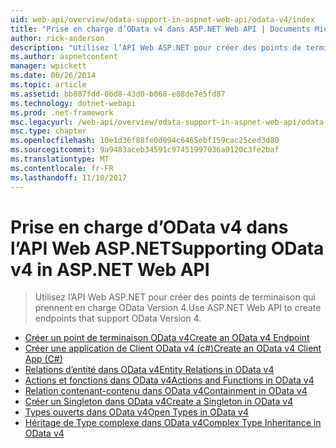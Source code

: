 ```yaml
---
uid: web-api/overview/odata-support-in-aspnet-web-api/odata-v4/index
title: "Prise en charge d’OData v4 dans ASP.NET Web API | Documents Microsoft"
author: rick-anderson
description: "Utilisez l’API Web ASP.NET pour créer des points de terminaison qui prennent en charge OData Version 4."
ms.author: aspnetcontent
manager: wpickett
ms.date: 06/26/2014
ms.topic: article
ms.assetid: bb807fdd-0bd8-43d0-b068-e88de7e5fd87
ms.technology: dotnet-webapi
ms.prod: .net-framework
msc.legacyurl: /web-api/overview/odata-support-in-aspnet-web-api/odata-v4
msc.type: chapter
ms.openlocfilehash: 10e1d36f88fe0d094c6465ebf159cac25ced3d80
ms.sourcegitcommit: 9a9483aceb34591c97451997036a9120c3fe2baf
ms.translationtype: MT
ms.contentlocale: fr-FR
ms.lasthandoff: 11/10/2017
---
```

<a name="supporting-odata-v4-in-aspnet-web-api"></a><span data-ttu-id="f7959-103">Prise en charge d’OData v4 dans l’API Web ASP.NET</span><span class="sxs-lookup"><span data-stu-id="f7959-103">Supporting OData v4 in ASP.NET Web API</span></span>
====================
> <span data-ttu-id="f7959-104">Utilisez l’API Web ASP.NET pour créer des points de terminaison qui prennent en charge OData Version 4.</span><span class="sxs-lookup"><span data-stu-id="f7959-104">Use ASP.NET Web API to create endpoints that support OData Version 4.</span></span>


- [<span data-ttu-id="f7959-105">Créer un point de terminaison OData v4</span><span class="sxs-lookup"><span data-stu-id="f7959-105">Create an OData v4 Endpoint</span></span>](create-an-odata-v4-endpoint.md)
- [<span data-ttu-id="f7959-106">Créer une application de Client OData v4 (c#)</span><span class="sxs-lookup"><span data-stu-id="f7959-106">Create an OData v4 Client App (C#)</span></span>](create-an-odata-v4-client-app.md)
- [<span data-ttu-id="f7959-107">Relations d’entité dans OData v4</span><span class="sxs-lookup"><span data-stu-id="f7959-107">Entity Relations in OData v4</span></span>](entity-relations-in-odata-v4.md)
- [<span data-ttu-id="f7959-108">Actions et fonctions dans OData v4</span><span class="sxs-lookup"><span data-stu-id="f7959-108">Actions and Functions in OData v4</span></span>](odata-actions-and-functions.md)
- [<span data-ttu-id="f7959-109">Relation contenant-contenu dans OData v4</span><span class="sxs-lookup"><span data-stu-id="f7959-109">Containment in OData v4</span></span>](odata-containment-in-web-api-22.md)
- [<span data-ttu-id="f7959-110">Créer un Singleton dans OData v4</span><span class="sxs-lookup"><span data-stu-id="f7959-110">Create a Singleton in OData v4</span></span>](using-a-singleton-in-an-odata-endpoint-in-web-api-22.md)
- [<span data-ttu-id="f7959-111">Types ouverts dans OData v4</span><span class="sxs-lookup"><span data-stu-id="f7959-111">Open Types in OData v4</span></span>](use-open-types-in-odata-v4.md)
- [<span data-ttu-id="f7959-112">Héritage de Type complexe dans OData v4</span><span class="sxs-lookup"><span data-stu-id="f7959-112">Complex Type Inheritance in OData v4</span></span>](complex-type-inheritance-in-odata-v4.md)
